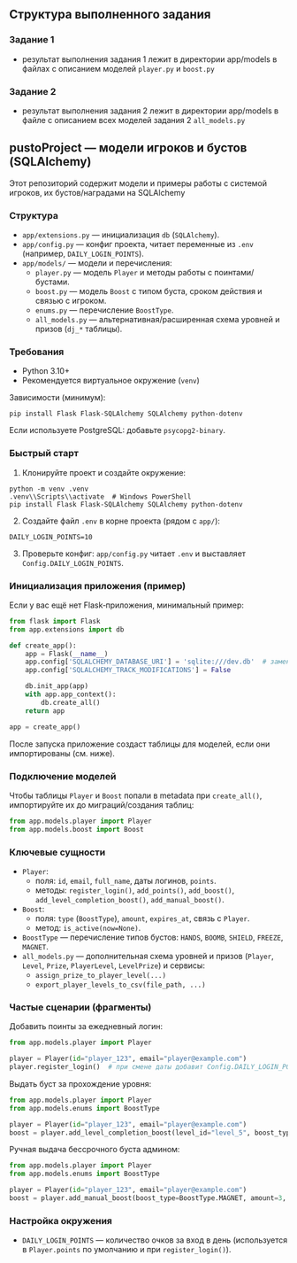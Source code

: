 ## Структура выполненного задания

### Задание 1

- результат выполнения задания 1 лежит в директории app/models в файлах с описанием моделей `player.py` и `boost.py`

### Задание 2

- результат выполнения задания 2 лежит в директории app/models в файле с описанием всех моделей задания 2 `all_models.py`

## pustoProject — модели игроков и бустов (SQLAlchemy)

Этот репозиторий содержит модели и примеры работы с системой игроков, их бустов/наградами на SQLAlchemy

### Структура
- `app/extensions.py` — инициализация `db` (`SQLAlchemy`).
- `app/config.py` — конфиг проекта, читает переменные из `.env` (например, `DAILY_LOGIN_POINTS`).
- `app/models/` — модели и перечисления:
  - `player.py` — модель `Player` и методы работы с поинтами/бустами.
  - `boost.py` — модель `Boost` с типом буста, сроком действия и связью с игроком.
  - `enums.py` — перечисление `BoostType`.
  - `all_models.py` — альтернативная/расширенная схема уровней и призов (`dj_*` таблицы).

### Требования
- Python 3.10+
- Рекомендуется виртуальное окружение (`venv`)

Зависимости (минимум):
```
pip install Flask Flask-SQLAlchemy SQLAlchemy python-dotenv
```

Если используете PostgreSQL: добавьте `psycopg2-binary`.

### Быстрый старт
1) Клонируйте проект и создайте окружение:
```
python -m venv .venv
.venv\\Scripts\\activate  # Windows PowerShell
pip install Flask Flask-SQLAlchemy SQLAlchemy python-dotenv
```

2) Создайте файл `.env` в корне проекта (рядом с `app/`):
```
DAILY_LOGIN_POINTS=10
```

3) Проверьте конфиг: `app/config.py` читает `.env` и выставляет `Config.DAILY_LOGIN_POINTS`.

### Инициализация приложения (пример)
Если у вас ещё нет Flask‑приложения, минимальный пример:
```python
from flask import Flask
from app.extensions import db

def create_app():
    app = Flask(__name__)
    app.config['SQLALCHEMY_DATABASE_URI'] = 'sqlite:///dev.db'  # замените на свою БД
    app.config['SQLALCHEMY_TRACK_MODIFICATIONS'] = False

    db.init_app(app)
    with app.app_context():
        db.create_all()
    return app

app = create_app()
```

После запуска приложение создаст таблицы для моделей, если они импортированы (см. ниже).

### Подключение моделей
Чтобы таблицы `Player` и `Boost` попали в metadata при `create_all()`, импортируйте их до миграций/создания таблиц:
```python
from app.models.player import Player
from app.models.boost import Boost
```

### Ключевые сущности
- `Player`:
  - поля: `id`, `email`, `full_name`, даты логинов, `points`.
  - методы: `register_login()`, `add_points()`, `add_boost()`, `add_level_completion_boost()`, `add_manual_boost()`.
- `Boost`:
  - поля: `type` (`BoostType`), `amount`, `expires_at`, связь с `Player`.
  - метод: `is_active(now=None)`.
- `BoostType` — перечисление типов бустов: `HANDS`, `BOOMB`, `SHIELD`, `FREEZE`, `MAGNET`.
- `all_models.py` — дополнительная схема уровней и призов (`Player`, `Level`, `Prize`, `PlayerLevel`, `LevelPrize`) и сервисы:
  - `assign_prize_to_player_level(...)`
  - `export_player_levels_to_csv(file_path, ...)`

### Частые сценарии (фрагменты)
Добавить поинты за ежедневный логин:
```python
from app.models.player import Player

player = Player(id="player_123", email="player@example.com")
player.register_login()  # при смене даты добавит Config.DAILY_LOGIN_POINTS
```

Выдать буст за прохождение уровня:
```python
from app.models.player import Player
from app.models.enums import BoostType

player = Player(id="player_123", email="player@example.com")
boost = player.add_level_completion_boost(level_id="level_5", boost_type=BoostType.SHIELD, amount=2, duration_hours=24)
```

Ручная выдача бессрочного буста админом:
```python
from app.models.player import Player
from app.models.enums import BoostType

player = Player(id="player_123", email="player@example.com")
boost = player.add_manual_boost(boost_type=BoostType.MAGNET, amount=3, granted_by_user_id="admin_456", duration_hours=None)
```

### Настройка окружения
- `DAILY_LOGIN_POINTS` — количество очков за вход в день (используется в `Player.points` по умолчанию и при `register_login()`).
